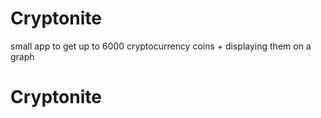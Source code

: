 # Cryptonite
small app to get up to 6000 cryptocurrency  coins + displaying them on  a graph
# Cryptonite

